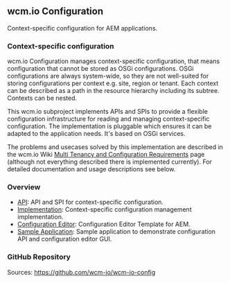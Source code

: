 ## wcm.io Configuration

Context-specific configuration for AEM applications.


### Context-specific configuration

wcm.io Configuration manages context-specific configuration, that means configuration that cannot be stored as OSGi configurations. OSGi configurations are always system-wide, so they are not well-suited for storing configurations per context e.g. site, region or tenant. Each context can be described as a path in the resource hierarchy including its subtree. Contexts can be nested.

This wcm.io subproject implements APIs and SPIs to provide a flexible configuration infrastructure for reading and managing context-specific configuration. The implementation is pluggable which ensures it can be adapted to the application needs. It's based on OSGi services.

The problems and usecases solved by this implementation are described in the wcm.io Wiki [Multi Tenancy and Configuration Requirements][wiki-config-requirements] page (although not everything described there is implemented currently). For detailed documentation and usage descriptions see below.


### Overview

* [API](api/): API and SPI for context-specific configuration.
* [Implementation](core/): Context-specific configuration management implementation.
* [Configuration Editor](editor/): Configuration Editor Template for AEM.
* [Sample Application](http://wcm.io/samples/config-sample-app/): Sample application to demonstrate configuration API and configuration editor GUI.


[wiki-config-requirements]: https://wcm-io.atlassian.net/wiki/x/HIAH


### GitHub Repository

Sources: https://github.com/wcm-io/wcm-io-config
